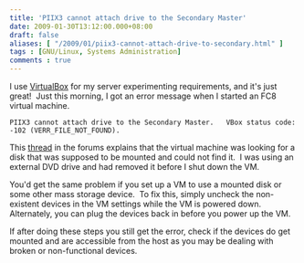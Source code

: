```yaml
---
title: 'PIIX3 cannot attach drive to the Secondary Master'
date: 2009-01-30T13:12:00.000+08:00
draft: false
aliases: [ "/2009/01/piix3-cannot-attach-drive-to-secondary.html" ]
tags : [GNU/Linux, Systems Administration]
comments : true
---
```


I use [VirtualBox](http://www.virtualbox.org "VirtualBox") for my server experimenting requirements, and it's just great!  Just this morning, I got an error message when I started an FC8 virtual machine.

`PIIX3 cannot attach drive to the Secondary Master.  
VBox status code: -102 (VERR_FILE_NOT_FOUND).`

This [thread](http://forums.virtualbox.org/viewtopic.php?p=805 "PIIX3 cannot attach drive to the Secondary Master") in the forums explains that the virtual machine was looking for a disk that was supposed to be mounted and could not find it.  I was using an external DVD drive and had removed it before I shut down the VM.

You'd get the same problem if you set up a VM to use a mounted disk or some other mass storage device.  To fix this, simply uncheck the non-existent devices in the VM settings while the VM is powered down.  Alternately, you can plug the devices back in before you power up the VM.

If after doing these steps you still get the error, check if the devices do get mounted and are accessible from the host as you may be dealing with broken or non-functional devices.